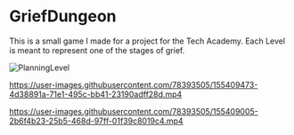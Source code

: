 # GriefDungeon
This is a small game I made for a project for the Tech Academy. Each Level is meant to represent one of the stages of grief.


![PlanningLevel](https://user-images.githubusercontent.com/78393505/155237507-c62efc2a-050d-4c62-a594-06d81621c2d6.png)





https://user-images.githubusercontent.com/78393505/155409473-4d38891a-71e1-495c-bb41-23190adff28d.mp4






https://user-images.githubusercontent.com/78393505/155409005-2b6f4b23-25b5-468d-97ff-01f39c8019c4.mp4

